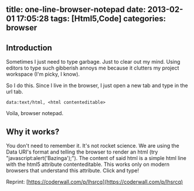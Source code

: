 title: one-line-browser-notepad
date: 2013-02-01 17:05:28
tags: [Html5,Code]
categories: browser
---

## Introduction

Sometimes I just need to type garbage. Just to clear out my mind. Using editors to type such gibberish annoys me because it clutters my project workspace (I'm picky, I know).

So I do this. Since I live in the browser, I just open a new tab and type in the url tab.

    data:text/html, <html contenteditable>

Voila, browser notepad.

## Why it works?

You don't need to remember it. It's not rocket science. We are using the Data URI's format and telling the browser to render an html (try "javascript:alert('Bazinga');"). The content of said html is a simple html line with the html5 attribute contenteditable. This works only on modern browsers that understand this attribute. Click and type!

Reprint: [https://coderwall.com/p/lhsrcq](https://coderwall.com/p/lhsrcq)